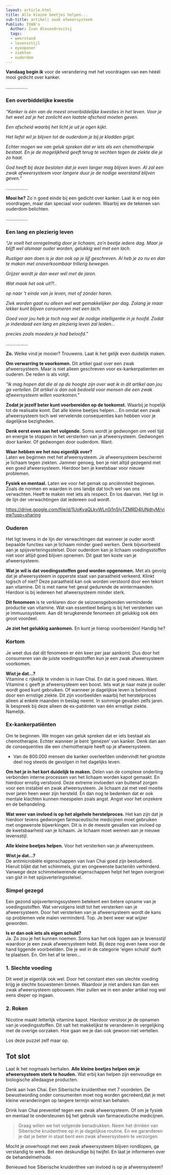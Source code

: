 ```yaml
---
layout: article.html
title: Alle kleine beetjes helpen...
sub-title: artikel| zwak afweersysteem
Publish: IVAN's
  Author: Ivan Alexandrovitsj
  tags:
  - weerstand
  - levensstijl	
  - eyeopener	
  - ziekten	
  - ouderdom
---
```


**Vandaag begin ik** voor de verandering met het voordragen van een hééél mooi gedicht over kanker. 

.................

### Een overbiddelijke kwestie

_“Kanker is één van de meest onverbiddelijke kwesties in het leven. Voor je het weet zal je het zonlicht een laatste afscheid moeten geven._

_Een afscheid waarbij het licht je uit je ogen kijkt._

_Het liefst wil je blijven tot de ouderdom je bij je kladden grijpt._

_Echter mogen we van geluk spreken dat er iets als een chemotherapie bestaat. En je de mogelijkheid geeft terug te vechten tegen de ziekte die je zo haat._

_God heeft bij deze besloten dat je even langer mag blijven leven. Al zal een zwak afweersysteem voor langere duur je de nodige weerstand blijven geven.”_

.................

**Mooi he?** Zo´n goed einde bij een gedicht over kanker. Laat ik er nog één voordragen, maar dan speciaal voor ouderen. Waarbij we de tekenen van ouderdom belichten.

.................

### Een lang en plezierig leven

_“Je voelt het onregelmatig door je lichaam, zo’n beetje iedere dag. Maar je blijft wel alsmaar ouder worden, gelukkig wel met een lach._ 

_Rustiger aan doen is je dan ook op je lijf geschreven. Al heb je zo nu en dan te maken met onoverkoombaar trillerig bewegen._

_Grijzer wordt je dan weer wél met de jaren._

_Wat maak het ook uit?!.._

_op naar 't einde van je leven, met of zónder haren._

_Ziek worden gaat nu alleen wel wat gemakkelijker per dag. Zolang je maar lekker kunt blijven consumeren met een lach._

_Goed voor jou heb je toch nog wel de nodige intelligentie in je hoofd. Zodat je inderdaad een lang en plezierig leven zal leiden..._

_precies zoals moeders je had beloofd.”_

.................

**Zo.** Welke vind je mooier? Trouwens. Laat ik het gelijk even duidelijk maken. 

**Om verwarring te voorkomen.** Dit artikel gaat over een zwak afweersysteem. Maar is niet alleen geschreven voor ex-kankerpatienten en ouderen. De reden is als volgt. 

_"Ik mag hopen dat die al op de hoogte zijn over wat ik in dit artikel aan jou ga vertellen. Dit artikel is dan ook bedoeld voor mensen die een zwak afweersysteem willen voorkomen."_

**Zodat je jezelf beter kunt voorbereiden op de toekomst.** Waarbij je hopelijk tot de realisatie komt. Dat alle kleine beetjes helpen... En omdat een zwak afweersysteem toch wel vervelende consequenties kan hebben voor je dagelijkse bezigheden. 

**Denk eerst even aan het volgende.** Soms wordt je gedwongen om veel tijd en energie te stoppen in het versterken van je afweersysteem. Gedwongen door kanker. Of gedwongen door ouderdom. Want.

**Waar hebben we het nou eigenlijk over?** <br>
Laten we beginnen met het afweersysteem. Je afweersysteem beschermt je lichaam tegen ziekten. Jammer genoeg, ben je niet altijd gezegend met een goed afweersysteem. Hierdoor ben je kwetsbaar voor nieuwe problemen. 

**Fysiek en mentaal.** Laten we voor het gemak op anciënniteit beginnen. Zoals de normen en waarden in ons landje dat toch wel van ons verwachten. Heeft te maken met iets als respect. En los daarvan. Het ligt in de lijn der verwachtingen dat iedereen oud wordt. 

https://drive.google.com/file/d/1UoKvaQLkvWLn0i1n5IyTZMRD4lUNdtyM/view?usp=sharing

### Ouderen 

Het ligt tevens in de lijn der verwachtingen dat wanneer je ouder wordt bepaalde functies van je lichaam minder goed werken. Denk bijvoorbeeld aan je spijsverteringsstelsel. Door ouderdom kan je lichaam voedingsstoffen niet voor altijd goed blijven opnemen. Dit gaat ten koste van je afweersysteem.

**Wat je wil is dat voedingsstoffen goed worden opgenomen.** Met als gevolg dat je afweersysteem in opperste staat van paraatheid verkeerd. Klinkt logisch of niet? Deze paraatheid kan ook worden verstoord door een tekort aan vitamine. Dit is met name het geval gedurende de wintermaanden. Hierdoor is bij iedereen het afweersysteem minder sterk. 

**Dit fenomeen** is te verklaren door de seizoensgebonden verminderde productie van vitamine. Wat van essentieel belang is bij het versterken van je immuunsysteem. Aan dit terugkerende fenomeen zit gelukkig ook één groot voordeel.

**Je ziet het gelukkig aankomen.** En kunt je hierop voorbereiden! Handig he? 

### Kortom

Je weet dus dat dit fenomeen er één keer per jaar aankomt. Dus door het consumeren van de juiste voedingsstoffen kun je een zwak afweersysteem voorkomen. 

**Wist je dat…?** <br>
Vitamine c rijkelijk te vinden is in Ivan Chai. En dat is goed nieuws. Want. Vitamine c geeft je afweersysteem een boost. Iets wat je naar mate je ouder wordt goed kunt gebruiken. Of wanneer je dagelijkse leven is beïnvloed door een ernstige ziekte. Dit zijn voorbeelden waarbij het herstelproces alleen al enkele maanden in beslag neemt. In sommige gevallen zelfs jaren. Ik bespreek bij deze alleen de ex-patiënten van één ernstige ziekte. Namelijk. 

### Ex-kankerpatiënten

Om te beginnen. We mogen van geluk spreken dat er iets bestaat als chemotherapie. Echter wanneer je bent ‘genezen’ van kanker. Denk dan aan de consequenties die een chemotherapie heeft op je afweersysteem.

* Van de 800.000 mensen die kanker overleefden ondervindt het grootste deel nog steeds de gevolgen in het dagelijks leven. 

**Om het je in het kort duidelijk te maken.** Delen van de complexe onderling verbonden interne processen van het lichaam worden kapot gemaakt. En hierdoor ernstig verstoord. Deze extreme invloeden van buitenaf zorgen voor een instabiel en zwak afweersysteem. Je lichaam zal met veel moeite over jaren heen weer zijn hersteld. En dan nog te bedenken dat er ook mentale klachten kunnen meespelen zoals angst. Angst voor het onzekere en de behandeling. 

**Wat weer van invloed is op het algehele herstelproces.** Het kan zijn dat je hierdoor tevens gedwongen farmaceutische medicijnen moet gebruiken met ongewenste bijwerkingen. Dit is in de meeste gevallen van invloed op de kwetsbaarheid van je lichaam. Je lichaam moet wennen aan je nieuwe levensstijl.

**Alle kleine beetjes helpen.** Voor het versterken van je afweersysteem. 

**Wist je dat…?** <br>
De antimicrobiële eigenschappen van Ivan Chai goed zijn bestudeerd. Hieruit blijkt dat het schimmels, gist en ongewenste bacteriën verhinderd. Vanwege deze schimmelwerende eigenschappen helpt het tegen overgroei van gist in het spijsverteringsstelsel.

### Simpel gezegd 

Een gezond spijsverteringssysteem betekent een betere opname van je voedingsstoffen. Wat vervolgens leidt tot het versterken van je afweersysteem. Door het versterken van je afweersysteem wordt de kans op problemen vele malen verminderd. Top. Je bent weer wat wijzer geworden.

**Is er dan ook iets als eigen schuld?** <br>
Ja. Zo zou je het kunnen noemen. Soms kan het ook liggen aan je levensstijl waardoor je een zwak afweersysteem hebt. Bij deze nog even twee voor de hand liggende voorbeelden. Die je wel in de categorie 'eigen schuld' durft te plaatsen. En. Om het af te leren...

### 1. Slechte voeding

Dit weet je eigenlijk ook wel. Door het constant eten van slechte voeding krijg je slechte bouwstenen binnen. Waardoor je niet anders kan dan een zwak afweersysteem opbouwen. Hier zullen we in een ander artikel nog wel eens dieper op ingaan. 

### 2. Roken

Nicotine maakt letterlijk vitamine kapot. Hierdoor verstoor je de opnamen van je voedingsstoffen. Dit valt het makkelijkst te veranderen in vergelijking met de overige oorzaken. Hoe gaan we je dan ook gewoon niet vertellen.

Los deze puzzel zelf maar op.

## Tot slot 

Laat ik het nogmaals herhalen. **Alle kleine beetjes helpen om je afweersysteem sterk te houden.** Wat erbij kan helpen zijn eenvoudige en biologische alledaagse producten.

Denk aan Ivan Chai. Een Siberische kruidenthee met 7 voordelen. De bewustwording onder consumenten moet nog worden gecreëerd,dat je met kleine veranderingen op langere termijn winst kan behalen.

Drink Ivan Chai preventief tegen een zwak afweersysteem. Of om je fysiek en mentaal te ondersteunen bij het gebruik van farmaceutische medicijnen.

> Graag willen we het volgende benadrukken. Neem het drinken van Siberische kruidenthee op in je dagelijkse routine. En we garanderen je dat je beter in staat bent een zwak afweersysteem te verzorgen.

Mocht je onverhoopt met een zwak afweersysteem blijven rondlopen, ga verstandig te werk. Bel een deskundige bij twijfel. En laat je informeren over de behandelmethode.

Benieuwd hoe Siberische kruidenthee van invloed is op je afweersysteem?
